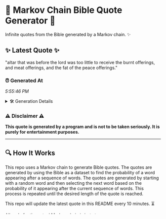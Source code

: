 # 📖 Markov Chain Bible Quote Generator 📖

Infinite quotes from the Bible generated by a Markov chain. ✨

## ✨ Latest Quote ✨
"altar that was before the lord was too little to receive the burnt offerings, and meat offerings, and the fat of the peace offerings."

### ⏰ Generated At
*5:55:46 PM*

<details>
    <summary>🛠️ Generation Details</summary>
    <p>
        <strong>🌱 Seed:</strong> altar<br>
        <strong>🔄 Iterations:</strong> 23<br>
        <strong>📜 Context History:</strong><br>[ altar ]: that<br>[ altar, that ]: was<br>[ altar, that, was ]: before<br>[ altar, that, was, before ]: the<br>[ altar, that, was, before, the ]: lord<br>[ altar, that, was, before, the, lord ]: was<br>[ that, was, before, the, lord, was ]: too<br>[ was, before, the, lord, was, too ]: little<br>[ before, the, lord, was, too, little ]: to<br>[ the, lord, was, too, little, to ]: receive<br>[ lord, was, too, little, to, receive ]: the<br>[ was, too, little, to, receive, the ]: burnt<br>[ too, little, to, receive, the, burnt ]: offerings,<br>[ little, to, receive, the, burnt, offerings, ]: and<br>[ to, receive, the, burnt, offerings,, and ]: meat<br>[ receive, the, burnt, offerings,, and, meat ]: offerings,<br>[ the, burnt, offerings,, and, meat, offerings, ]: and<br>[ burnt, offerings,, and, meat, offerings,, and ]: the<br>[ offerings,, and, meat, offerings,, and, the ]: fat<br>[ and, meat, offerings,, and, the, fat ]: of<br>[ meat, offerings,, and, the, fat, of ]: the<br>[ offerings,, and, the, fat, of, the ]: peace<br>[ and, the, fat, of, the, peace ]: offerings.<br>
    </p>
</details>

### ⚠️ Disclaimer ⚠️
**This quote is generated by a program and is not to be taken seriously. It is purely for entertainment purposes.**

---

## 🔍 How It Works

This repo uses a Markov chain to generate Bible quotes. The quotes are generated by using the Bible as a dataset to find the probability of a word appearing after a sequence of words. The quotes are generated by starting with a random word and then selecting the next word based on the probability of it appearing after the current sequence of words. This process is repeated until the desired length of the quote is reached.

This repo will update the latest quote in this README every 10 minutes. ⏳

All code for the actual Markov chain is in `index.ts`.

## ❓ Why

I was just messing around with Markov Chains and found that the Bible surprisingly yielded good results when prompted. 
It was suggested by a friend, and I am in no way christian.

Feel free to adjust the text further to accurately reflect your intent and experience with the project!

---

*Enjoy*✨
